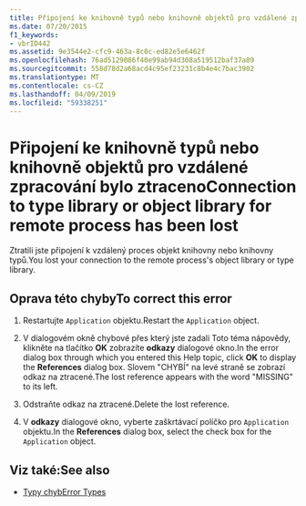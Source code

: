 ```yaml
---
title: Připojení ke knihovně typů nebo knihovně objektů pro vzdálené zpracování bylo ztraceno
ms.date: 07/20/2015
f1_keywords:
- vbrID442
ms.assetid: 9e3544e2-cfc9-463a-8c0c-ed82e5e6462f
ms.openlocfilehash: 76ad5129086f40e99ab94d308a519512baf37a89
ms.sourcegitcommit: 558d78d2a68acd4c95ef23231c8b4e4c7bac3902
ms.translationtype: MT
ms.contentlocale: cs-CZ
ms.lasthandoff: 04/09/2019
ms.locfileid: "59338251"
---
```

# <a name="connection-to-type-library-or-object-library-for-remote-process-has-been-lost"></a><span data-ttu-id="fca8f-102">Připojení ke knihovně typů nebo knihovně objektů pro vzdálené zpracování bylo ztraceno</span><span class="sxs-lookup"><span data-stu-id="fca8f-102">Connection to type library or object library for remote process has been lost</span></span>
<span data-ttu-id="fca8f-103">Ztratili jste připojení k vzdálený proces objekt knihovny nebo knihovny typů.</span><span class="sxs-lookup"><span data-stu-id="fca8f-103">You lost your connection to the remote process's object library or type library.</span></span>  
  
## <a name="to-correct-this-error"></a><span data-ttu-id="fca8f-104">Oprava této chyby</span><span class="sxs-lookup"><span data-stu-id="fca8f-104">To correct this error</span></span>  
  
1. <span data-ttu-id="fca8f-105">Restartujte `Application` objektu.</span><span class="sxs-lookup"><span data-stu-id="fca8f-105">Restart the `Application` object.</span></span>  
  
2. <span data-ttu-id="fca8f-106">V dialogovém okně chybové přes který jste zadali Toto téma nápovědy, klikněte na tlačítko **OK** zobrazíte **odkazy** dialogové okno.</span><span class="sxs-lookup"><span data-stu-id="fca8f-106">In the error dialog box through which you entered this Help topic, click **OK** to display the **References** dialog box.</span></span> <span data-ttu-id="fca8f-107">Slovem "CHYBÍ" na levé straně se zobrazí odkaz na ztracené.</span><span class="sxs-lookup"><span data-stu-id="fca8f-107">The lost reference appears with the word "MISSING" to its left.</span></span>  
  
3. <span data-ttu-id="fca8f-108">Odstraňte odkaz na ztracené.</span><span class="sxs-lookup"><span data-stu-id="fca8f-108">Delete the lost reference.</span></span>  
  
4. <span data-ttu-id="fca8f-109">V **odkazy** dialogové okno, vyberte zaškrtávací políčko pro `Application` objektu.</span><span class="sxs-lookup"><span data-stu-id="fca8f-109">In the **References** dialog box, select the check box for the `Application` object.</span></span>  
  
## <a name="see-also"></a><span data-ttu-id="fca8f-110">Viz také:</span><span class="sxs-lookup"><span data-stu-id="fca8f-110">See also</span></span>

- [<span data-ttu-id="fca8f-111">Typy chyb</span><span class="sxs-lookup"><span data-stu-id="fca8f-111">Error Types</span></span>](../../visual-basic/programming-guide/language-features/error-types.md)
